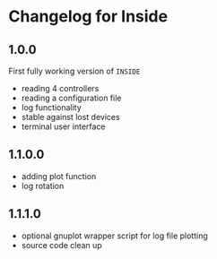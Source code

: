 # Changelog for Inside

## 1.0.0
First fully working version of `INSIDE`
- reading 4 controllers
- reading a configuration file
- log functionality
- stable against lost devices
- terminal user interface

## 1.1.0.0
- adding plot function
- log rotation

## 1.1.1.0
- optional gnuplot wrapper script for log file plotting
- source code clean up
